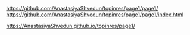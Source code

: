 https://github.com/AnastasiyaShvedun/topinres/page1/page1/
https://github.com/AnastasiyaShvedun/topinres/page1/page1/index.html

https://AnastasiyaShvedun.github.io/topinres/page1/ 
